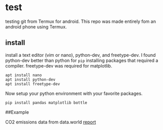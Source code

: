 # test 

testing git from Termux for android.  This repo was made 
entirely fom an android phone using Termux.

## install

install a text editor (vim or nano), python-dev, and 
freetype-dev.  I found python-dev better than python for `pip` 
installing packages that required a compiler.  freetype-dev was 
required for matplotlib.

```
apt install nano
apt install python-dev
apt install freetype-dev
```


Now setup your python environment with your favorite packages.
```
pip install pandas matplotlib bottle
```
##Example

CO2 emissions data from data.world [report](http://htmlpreview.github.io/?https://github.com/WaylonWalker/test/blob/gh-pages/co2plot.html)

